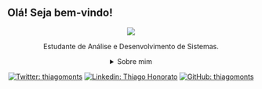 ## Olá! Seja bem-vindo!

<div align="center">
  
<img src="https://media2.giphy.com/media/qgQUggAC3Pfv687qPC/giphy.gif?cid=790b7611906a5f2be17e869fcb806959838f1ebbf856767a&rid=giphy.gif&ct=g" />


Estudante de Análise e Desenvolvimento de Sistemas.

<details>
  <summary> Sobre mim</summary>
<div align="left">
 
``` js
const monts = {
    pessoal: {
        nome: 'Thiago Honorato',
        apelido: 'Monts',
        interesses: ['Games', 'Futebol', 'Aprendizado'],
        motivação: ['Quero aprender a desenvolver programas e jogos.'],
    },
    técnico: {
        tecnologias: {
            frontEnd: {
                Javascript,
                HTML,
                CSS,
            },
            backEnd: {
               Python
            },
    }
}
```
  </div>
</details>

[![Twitter: thiagomonts](https://img.shields.io/twitter/follow/thiagomonts?style=social)](https://twitter.com/thiagomonts)
[![Linkedin: Thiago Honorato](https://img.shields.io/badge/-thiagomonts-blue?style=flat-square&logo=Linkedin&logoColor=white&link=https://www.linkedin.com/in/honoratothiago/)](https://www.linkedin.com/in/honoratothiago/)
[![GitHub: thiagomonts](https://img.shields.io/github/followers/thiagomonts?label=follow&style=social)](https://github.com/thiagomonts)
</div>
